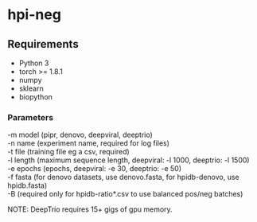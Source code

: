 # hpi-neg

## Requirements
* Python 3
* torch >= 1.8.1
* numpy
* sklearn
* biopython

### Parameters
-m model (pipr, denovo, deepviral, deeptrio)\
-n name (experiment name, required for log files)\
-t file (training file eg a csv, required)\
-l length (maximum sequence length, deepviral: -l 1000, deeptrio: -l 1500)\
-e epochs (epochs, deepviral: -e 30, deeptrio: -e 50)\
-f fasta (for denovo datasets, use denovo.fasta, for hpidb-denovo, use hpidb.fasta)\
-B (required only for hpidb-ratio*.csv to use balanced pos/neg batches)

NOTE: DeepTrio requires 15+ gigs of gpu memory.
